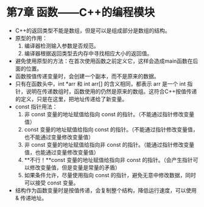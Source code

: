 # 第7章 函数——C++的编程模块

- C++的返回类型不能是数组，但是可以是组成部分是数组的结构。
- 原型的作用：
  1. 编译器检测输入参数是否规范。
  2. 编译器根据返回类型去内存中寻找相应大小的返回值。
- 避免使用原型的方法：在首次使用函数之前定义它，这样会造成main函数在后面的位置。
- 函数按值传递变量时，会创建一个副本，而不是原来的数据。
- 只有在函数头中，int *arr 和 int arr[] 的含义相同，都表示 arr 是一个 int 指针，说明在传递数组时，函数使用的仍然是原来的数组。这符合C++按值传递的定义，只是在这里，把地址传递给了新变量。
- const 指针用法：
  1. 非 const 变量的地址赋值给指向 const 的指针。（不能通过指针修改变量值）
  2.  const 变量的地址赋值给指向 const 的指针。（不能通过指针修改变量值，也不能通过变量修改变量值）
  3. 非 const 变量的地址赋值给指向非 const 的指针。（能通过指针修改变量值，也能通过变量修改变量值）
  4. **不行！**const 变量的地址赋值给指向非 const 的指针。（会产生指针可以修改变量值，但是变量是常量的矛盾）
  5. 如果条件允许，尽量使用指向 const 的指针，避免无意中修改数据，同时可以接受 const 变量。
- 结构作为函数变量时是按值传递，会复制整个结构，降低运行速度，可以使用 & 传递地址。

